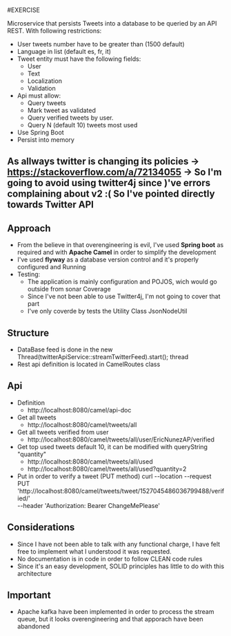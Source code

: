 #EXERCISE

Microservice that persists Tweets into a database to be queried by an API REST. With following restrictions:

- User tweets number have to be greater than (1500 default)
- Language  in list (default es, fr, it)
- Tweet entity must have the following fields:
  - User
  - Text 
  - Localization 
  - Validation
- Api must allow:
  - Query tweets 
  - Mark tweet as validated 
  - Query verified tweets by user.
  - Query N (default 10) tweets most used 
- Use Spring Boot 
- Persist into memory

## As allways twitter is changing its policies -> https://stackoverflow.com/a/72134055 -> So I'm going to avoid using twitter4j since )'ve errors complaining about v2 :( So I've pointed directly towards Twitter API

## Approach
- From the believe in that overengineering is evil, I've used **Spring boot** as required and with **Apache Camel** in order to simplify the development
- I've used **flyway** as a database version control and it's properly configured and Running
- Testing:
  - The application is mainly configuration and POJOS, wich would go outside from sonar Coverage
  - Since I've not been able to use Twitter4j, I'm not going to cover that part
  - I've only coverde by tests the Utility Class JsonNodeUtil 
  
## Structure 
- DataBase feed is done in the new Thread(twitterApiService::streamTwitterFeed).start(); thread
- Rest api definition is located in CamelRoutes class

## Api
- Definition 
  - http://localhost:8080/camel/api-doc
- Get all tweets
  - http://localhost:8080/camel/tweets/all
- Get all tweets verified from user
  - http://localhost:8080/camel/tweets/all/user/EricNunezAP/verified
- Get top used tweets default 10, it can be modified with queryString "quantity"
  - http://localhost:8080/camel/tweets/all/used
  - http://localhost:8080/camel/tweets/all/used?quantity=2
- Put in order to verify a tweet (PUT method)
curl --location --request PUT 'http://localhost:8080/camel/tweets/tweet/1527045486036799488/verified/' \
--header 'Authorization: Bearer ChangeMePlease'

## Considerations 
- Since I have not been able to talk with any functional charge, I have felt free to implement what I understood it was requested.
- No documentation is in code in order to follow CLEAN code rules 
- Since it's an easy development, SOLID principles has little to do with this architecture

## Important 
- Apache kafka have been implemented in order to process the stream queue, but it looks overengineering and that apporach have been abandoned


